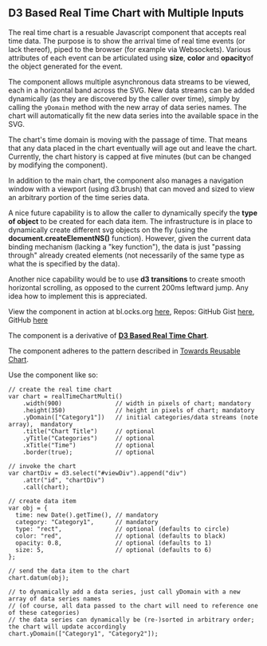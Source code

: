 ## D3 Based Real Time Chart with Multiple Inputs

The real time chart is a resuable Javascript component that accepts real time data. The purpose is to show the arrival time of real time events (or lack thereof), piped to the browser (for example via Websockets). Various attributes of each event can be articulated using **size**, **color** and **opacity**of the object generated for the event.   

The component allows multiple asynchronous data streams to be viewed, each in a horizontal band across the SVG. New data streams can be added dynamically (as they are discovered by the caller over time), simply by calling the `yDomain` method with the new array of data series names. The chart will automatically fit the new data series into the available space in the SVG. 

The chart's time domain is moving with the passage of time. That means that any data placed in the chart eventually will age out and leave the chart. Currently, the chart history is capped at five minutes (but can be changed by modifying the component).

In addition to the main chart, the component also manages a navigation window with a viewport (using d3.brush) that can moved and sized to view an arbitrary portion of the time series data. 

A nice future capability is to allow the caller to dynamically specify the **type of object** to be created for each data item. The infrastructure is in place to dynamically create different svg objects on the fly (using the **document.createElementNS()** function). However, given the current data binding mechanism (lacking a "key function"), the data is just "passing through" already created elements (not necessarily of the same type as what the is specified by the data). 

Another nice capability would be to use **d3 transitions** to create smooth horizontal scrolling, as opposed to the current 200ms leftward jump. Any idea how to implement this is appreciated.

View the component in action at bl.ocks.org [here](http://bl.ocks.org/boeric/6a83de20f780b42fadb9), 
Repos: GitHub Gist [here](https://gist.github.com/boeric/6a83de20f780b42fadb9), GitHub [here](https://github.com/boeric/d3RealTimeChartMulti)

The component is a derivative of [**D3 Based Real Time Chart**](http://bl.ocks.org/boeric/3b57a788a4b96e1af211/). 

The component adheres to the pattern described in [Towards Reusable Chart](http://bost.ocks.org/mike/chart/). 

Use the component like so:


```
// create the real time chart
var chart = realTimeChartMulti()
    .width(900)               // width in pixels of chart; mandatory
    .height(350)              // height in pixels of chart; mandatory
    .yDomain(["Category1"])   // initial categories/data streams (note array),  mandatory
    .title("Chart Title")     // optional
    .yTitle("Categories")     // optional
    .xTitle("Time")           // optional
    .border(true);            // optional

// invoke the chart
var chartDiv = d3.select("#viewDiv").append("div")
    .attr("id", "chartDiv")
    .call(chart);

// create data item
var obj = {
  time: new Date().getTime(), // mandatory
  category: "Category1",      // mandatory
  type: "rect",               // optional (defaults to circle)
  color: "red",               // optional (defaults to black)
  opacity: 0.8,               // optional (defaults to 1)
  size: 5,                    // optional (defaults to 6)
};

// send the data item to the chart
chart.datum(obj);  

// to dynamically add a data series, just call yDomain with a new array of data series names
// (of course, all data passed to the chart will need to reference one of these categories)
// the data series can dynamically be (re-)sorted in arbitrary order; the chart will update accordingly
chart.yDomain(["Category1", "Category2"]);  

```
